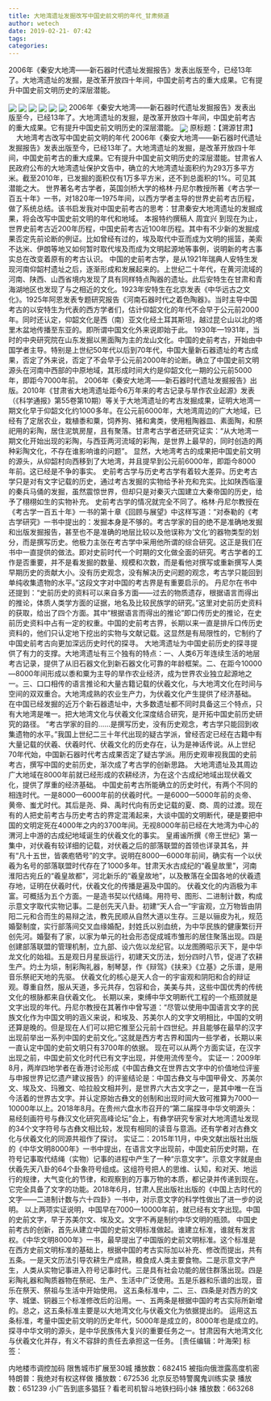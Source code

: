 ```yaml
---
title: 大地湾遗址发掘改写中国史前文明的年代_甘肃频道
author: wetech
date: 2019-02-21- 07:42
tags: 
categories: 
---
```

2006年《秦安大地湾——新石器时代遗址发掘报告》发表出版至今，已经13年了。大地湾遗址的发掘，是改革开放四十年间，中国史前考古的重大成果。它有提升中国史前文明历史的深层潜能。
<!-- more -->
                
<img align="center" border="0" src="http://p1.ifengimg.com/fck/2019_08/a3612036d2c9543_w214_h418.jpg" />
                
<img align="center" border="0" src="http://p1.ifengimg.com/fck/2019_08/57ef99493e3689a_w450_h300.jpg" />
                
<img align="center" border="0" src="http://p1.ifengimg.com/fck/2019_08/2f49a53616cbdae_w449_h338.jpg" />
            
<img align="center" border="0" src="http://p1.ifengimg.com/a/2019_08/1e60d1690e9d679_size18_w450_h255.jpg" />
<img align="center" border="0" src="http://p1.ifengimg.com/fck/2019_08/19f00b8d0cf3d5c_w450_h255.jpg" />
<img align="center" border="0" src="http://p0.ifengimg.com/a/2019_08/e0dc3155e1d54e3_size17_w450_h219.jpg" />
2006年《秦安大地湾——新石器时代遗址发掘报告》发表出版至今，已经13年了。大地湾遗址的发掘，是改革开放四十年间，中国史前考古的重大成果。它有提升中国史前文明历史的深层潜能。
<img align="center" border="0" src="http://p2.ifengimg.com/a/2016/0810/204c433878d5cf9size1_w16_h16.png" />
原标题：【溯源甘肃】
      大地湾考古改写中国史前文明的年代
2006年《秦安大地湾——新石器时代遗址发掘报告》发表出版至今，已经13年了。大地湾遗址的发掘，是改革开放四十年间，中国史前考古的重大成果。它有提升中国史前文明历史的深层潜能。甘肃省人民政府公布的大地湾遗址保护文告中，确立的大地湾遗址面积约为293万多平方米。截至2010年，已发掘的面积仅有1万多平方米，还不到总面积的1%。可见其潜能之大。
世界著名考古学者，英国剑桥大学的格林·丹尼尔教授所著《考古学一百五十年》一书，对1820年—1975年间，以西方学者主导的世界史前考古历程，做了系统总结。该书启发我对中国史前考古的思考：甘肃秦安大地湾遗址的发掘成果，将会改写中国史前文明的年代和地域。
本报特约撰稿人 周宜兴
到现在为止，世界史前考古近200年历程，中国史前考古近100年历程。其中有不少新的发掘成果否定先前论断的例证。比如曾经有过的，埃及取代中亚而成为文明的摇篮，美索不达米、伊朗等地又如何暂时取代埃及而成为文明起源地等事例，说明新的考古事实总在改变着原有的考古认识。
中国的史前考古学，是从1921年瑞典人安特生发现河南仰韶村遗址之后，逐渐形成和发展起来的。上世纪二十年代，在黄河流域的河南、陕西、山西省境内发现了具有同样特点陶器的遗址。此后安特生在甘肃和青海湖地区也发现了与之相近的文化。1923年安特生在北京发表《中华远古之文化》。1925年阿恩发表专题研究报告《河南石器时代之着色陶器》。当时主导中国考古的以安特生为代表的西方学者们，估计仰韶文化的年代不会早于公元前2000年。同时还认定，仰韶文化是西（南）亚文化经土耳其斯坦，越过昆仑山以北的塔里木盆地传播至东亚的。即所谓中国文化外来说即始于此。
1930年—1931年，当时的中央研究院在山东发掘以黑面陶为主的龙山文化。中国的史前考古，开始由中国学者主导。特别是上世纪50年代以后到70年代，中国大量新石器遗址的考古成果，否定了外来说，否定了不会早于公元前2000年的论断。确立了中国史前文明源头在河南中西部的中原地域，其形成时间大约是仰韶文化一期的公元前5000年，即距今7000年前。
2006年《秦安大地湾——新石器时代遗址发掘报告》出版。2010年《甘肃省大地湾遗址距今6万年来的考古记录与旱作农业起源》发表（《科学通报》第55卷第10期）等关于大地湾遗址的考古发掘成果，证明大地湾一期文化早于仰韶文化约1000多年。在公元前6000年，大地湾周边的广大地域，已经有了定居农业，栽植黍和粟，饲养狗、猪和禽类，使用粗陶器皿、素面陶，和祭祀用的彩陶，居住泥筑房屋，且有聚落。甘肃考古学者还研究证实：“从大地湾一期文化开始出现的彩陶，与西亚两河流域的彩陶，是世界上最早的，同时创造的两种彩陶文化，不存在谁影响谁的问题”。
显然，大地湾考古的成果把中国史前文明的源头，从仰韶村向西移到了大地湾，并且提早到公元前6000年，即距今8000年前。这已经是不争的事实。
史前考古学与历史考古学有着较大差异。历史考古学只是对有文字记载的历史，通过考古发掘的实物给予补充和充实。比如陕西临潼的秦兵马俑的发掘，虽然震惊世界，但却只是对秦灭六国建立大秦帝国的历史，给予了栩栩如生的实物补充。
史前考古学的情况就完全不同了。格林·丹尼尔教授在《考古学一百五十年》一书的第十章《回顾与展望》中这样写道：“对泰勒的《考古学研究》一书中提出的：发掘本身是不够的。考古学家的目的绝不是准确地发掘和出版发掘报告，甚至也不是准确的地层比较以及他误称为‘文化’的器物类型的划分，而是撰写历史。他极力主张在考古学中采用他所谓的综合研究。这正是我们在书中一直提供的做法。即对史前时代一个时期的文化做全面的研究。考古学者的工作是否重要，并不是看发掘的数量、规模和次数，而是看他对撰写或重新撰写人类早期历史的贡献大小。没有历史观念，没有解决历史问题的观念，考古学只能回到单纯收集遗物的水平。”这段文字对中国的考古界是有重要启示的。
丹尼尔在书中还提到：“史前历史的资料可以来自多方面——过去的物质遗存，根据语言而得出的推论，体质人类学方面的证据，地名及比较民族学的研究。”这里对史前历史资料的获取，给出了四个方面。其中“根据语言而得出的推论”即口传历史的推论，在史前历史资料中占有一定的权重。中国的史前考古界，长期以来一直是排斥口传历史资料的，他们只认定地下挖出的实物与文献记载。这显然是有局限性的，它制约了中国史前考古向更加深远历史时代的探寻。
大地湾遗址为中国史前历史的探寻提供了有力的支撑。大地湾遗址有三个独有的特点：一、人类6万年连续生活的地层考古记录，提供了从旧石器文化到新石器文化可靠的年龄框架。二、在距今10000—8000年间形成以黍和粟为主导的旱作农业经济，成为世界农业独立起源地之一。三、口口相传的语言推论和大量古籍记载的伏羲文化，与大地湾文化在时间与空间的双双重合。大地湾成熟的农业生产力，为伏羲文化产生提供了经济基础。
在中国已经发掘的近万个新石器遗址中，大多数遗址都不同时具备这三个特点，只有大地湾是唯一。把大地湾文化与伏羲文化深度结合研究，是开拓中国史前历史研究的路径。
“考古学家的目的……是撰写历史，没有历史观念，考古学只能回到收集遗物的水平。”我国上世纪二三十年代出现的疑古学派，曾经否定已经在古籍中有大量记载的伏羲、伏羲时代、伏羲文化的历史存在，认为是神话传说。从上世纪70年代始，中国新石器时代考古成果否定了疑古学派。用历史观审视我国的史前考古，撰写中国的史前历史，渐次成了考古学的创新思路。
大地湾遗址及其周边广大地域在8000年前就已经形成的农耕经济，为在这个古成纪地域出现伏羲文化，提供了厚重的经济基础。
中国史前考古所能确立的历史时代，有两个不同的相连时代。一是8000—6000年前的伏羲时代。一是6000—5000年前的炎帝、黄帝、蚩尤时代。其后是尧、舜、禹时代向有历史记载的夏、商、周的过渡。现在有的人把史前考古与历史考古的界定混淆起来，大谈中国的文明断代，硬是要把中国的文明定死在4000年之内的3700年间。无视8000年前已经在大地湾为中心的渭河上中游的古成纪地域诞生的伏羲文化的事实。
皇甫谧所撰《帝王世纪》第一集中，对伏羲有较详细的记载，对伏羲之后的部落联盟的首领也详录其名，并有“凡十五世，皆袭庖牺号”的文字。说明在8000—6000年前间，确实有一个以伏羲为名号的部落联盟时代存在了1000多年。甘肃天水古成纪的“羲皇故里”，河南淮阳古宛丘的“羲皇故都”，河北新乐的“羲皇故地”，以及散落在全国各地的伏羲遗存地，证明在伏羲时代，伏羲文化的传播是遍及中国的。
伏羲文化的内涵极为丰富。可概括为五个方面。一是造书契以代结绳。用符号、图形、二进制计数，构成示意文字取代实物记事。二是创先天八卦。初建“天人合一”宇宙观，立万物皆由阴阳二元和合而生的易辩之法，教先民顺从自然大道以生存。三是以骊皮为礼，规范婚娶制度，实行部落间交叉血缘婚配，封姓氏以别血统，为中华民族的健康繁衍开创先河。婚娶有了家，以家为单元的社会形态促成城市雏形的居住聚落出现。四是创建部落联盟的管理机制，立九部、设六佐以龙纪官。以龙图腾昭示天下，是中华龙文化的始祖。五是观日月星辰运行，初建天文历法，划分四时八节，促进了农耕生产。灼土为埙，制彩陶礼器，制琴瑟，作《辩驾》《扶来》《立基》之乐谱，是用音乐祭祀天地的先驱。
伏羲文化的核心是天人合一的宇宙观和阴阳和合的辩证观。尊重自然，服从天道，多元共存，包容和合，美美与共，这些中国优秀的传统文化的根脉都来自伏羲文化。
长期以来，束缚中华文明断代工程的一个瓶颈就是文字出现的年代。丹尼尔教授在其著作中曾写道：“尽管以使用中国语言文字的民族文化作为中国文明的涵义来说，和埃及、苏美尔人的文字文明相比，中国的文明还算是晚的。但是现在人们可以把它推至公元前十四世纪。并且能够在最早的汉字出现前举出一系列中国的史前文化。”这就是西方考古界和国内一些学者，长期以来一直认定中国的史前文明只有3700年的依据。
现在可以从两个方面实证，在汉字出现之前，中国史前文化时代已有文字出现，并使用流传至今。
实证一：2009年8月，两岸四地学者在香港讨论形成《中国古彝文在世界古文字中的价值地位评鉴与申报世界记忆遗产建议报告》的评鉴结论是：中国古彝文与中国甲骨文、苏美尔文、埃及文、玛雅文、哈拉般文相并列，是世界六大古文字之一，是其中唯一在当今活着的世界古文字。并认定原始古彝文的创制和出现时间大致可推算为7000—10000年以上。2018年8月。在贵州六盘水市召开的“第二届探寻中华文明源头：易经刻画符号与彝汉文化研究高峰论坛”会上，有彝学研究专家对大地湾遗址发现的34个文字符号与古彝文相比较，发现有相同的读音与意涵。还有学者对古彝文化与伏羲文化的同源共祖作了探讨。
实证二：2015年11月，中央文献出版社出版的《中华文明8000年》一书中提出，在语言文字出现前，中国史前历史时期，在符号记事取代结绳（实物）记事的进程中产生了一种“示意文字”。示意文字就是由伏羲先天八卦的64个卦象符号组成。这组符号把人的思维、认知，和对天、地运行的规律，大气变化的节律，和观察到的万事万物的本质，都记录并传递到现在。它完全具备了文字的功能。2018年6月，甘肃人民出版社出版的《中国上古时代的文字——二进制计数与六十四卦》一书中，对示意文字的科学性做出了进一步的说明。
以上两项实证说明，中国早在7000—10000年前，就已经有文字出现。中国的史前文字，早于苏美尔文、埃及文。文字不再是制约中华文明的瓶颈。
中国史前考古的创新，首先从建立中国的史前文明标准做起。谁建立标准，谁就有发言权。《中华文明8000年》一书，最早提出了中国版的史前文明标准。这个标准是在西方史前文明标准的基础上，根据中国的考古实际加以补充、修改而提出，共有五条。一是天文历法引导农耕生产成熟，粮食成人类主要食物。二是示意文字产生，人类从实物记事进入符号记事时代。三是具有社会功能的居住群落出现。四是彩陶礼器和陶质器物在祭祀、生产、生活中广泛使用。五是乐器和乐谱的出现，音乐在祭天、祭祖与生活中开始使用。
这五条标准中，二、三、四条是对西方的文字、城堡、铜器三个标准修改后的沿用。一、五两条是根据中国的考古实际所新增的。总之，这五条标准主要是以大地湾文化与伏羲文化为依据提出的。
运用这五条标准，考量中国史前文明的历史年代，5000年是成立的，8000年也是成立的。探寻中华文明的源头，是中华民族伟大复兴的重要任务之一。甘肃因有大地湾文化与伏羲文化并存，有义不容辞的责任去承担这一任务。
[责任编辑：叶海荣]
标签：
 
 
 
 
 
             
内地楼市调控加码 限售城市扩展至30城
播放数：682415
被指向俄泄露高度机密 特朗普：我绝对有权这样做
播放数：672536
北京反恐特警魔鬼训练实录
播放数：651239
小广告到底多猖狂？看老司机智斗地铁扫码小妹
播放数：663268
